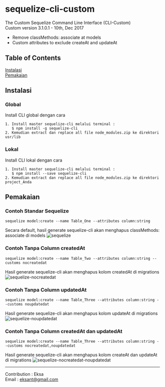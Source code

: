 # sequelize-cli-custom
The Custom Sequelize Command Line Interface (CLI-Custom)  
Custom version 3.1.0.1 - 10th, Dec 2017  
- Remove classMethods: associate at models
- Custom attributes to exclude createAt and updateAt

## Table of Contents  
[Instalasi](#instalasi)  
[Pemakaian](#pemakaian)    

<a name="instalasi"/>

## Instalasi

### Global  
Install CLI global dengan cara
```no-highlight
1. Install master sequelize-cli melalui terminal :
   $ npm install -g sequelize-cli
2. Kemudian extract dan replace all file node_modules.zip ke direktori usr/lib
```  

### Lokal  
Install CLI lokal dengan cara
```no-highlight
1. Install master sequelize-cli melalui terminal :
   $ npm install --save sequelize-cli
2. Kemudian extract dan replace all file node_modules.zip ke direktori project_Anda
```  

<a name="pemakaian"/>

## Pemakaian

### Contoh Standar Sequelize
```no-highlight
sequelize model:create --name Table_One --attributes column:string
```
Secara default, hasil generate sequelize-cli akan menghapus classMethods: associate di models
![sequelize](https://user-images.githubusercontent.com/32409305/33798231-7310510e-dd47-11e7-9082-66ecae6c89d3.png)

### Contoh Tanpa Column createdAt
```no-highlight
sequelize model:create --name Table_Two --attributes column:string --customs nocreatedat
```
Hasil generate sequelize-cli akan menghapus kolom createdAt di migrations
![sequelize-nocreatedat](https://user-images.githubusercontent.com/32409305/33798827-732582d0-dd52-11e7-8b21-6d57858f8c78.png)

### Contoh Tanpa Column updatedAt
```no-highlight
sequelize model:create --name Table_Three --attributes column:string --customs noupdatedat
```
Hasil generate sequelize-cli akan menghapus kolom updateAt di migrations
![sequelize-noupdatedat](https://user-images.githubusercontent.com/32409305/33798828-7672fb66-dd52-11e7-9d0f-ca7ebba3e6d4.png)

### Contoh Tanpa Column createdAt dan updatedAt
```no-highlight
sequelize model:create --name Table_Three --attributes column:string --customs nocreatedat,noupdatedat
```
Hasil generate sequelize-cli akan menghapus kolom createAt dan updateAt di migrations
![sequelize-nocreatedat-noupdatedat](https://user-images.githubusercontent.com/32409305/33798830-796d1586-dd52-11e7-8a5e-612244015354.png)


---

Contribution : Eksa  
Email : [eksant@gmail.com](http://mailto:eksant@gmail.com)
